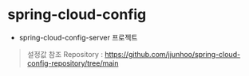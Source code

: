 # spring-cloud-config

- spring-cloud-config-server 프로젝트

> 설정값 참조 Repository : https://github.com/jjunhoo/spring-cloud-config-repository/tree/main
